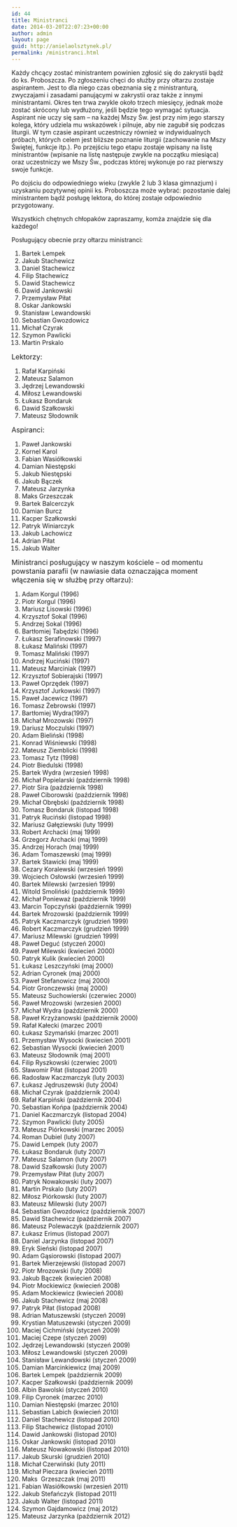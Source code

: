 ```yaml
---
id: 44
title: Ministranci
date: 2014-03-20T22:07:23+00:00
author: admin
layout: page
guid: http://anielaolsztynek.pl/
permalink: /ministranci.html
---
```


Każdy chcący zostać ministrantem powinien zgłosić się do zakrystii bądź do ks. Proboszcza. Po zgłoszeniu chęci do służby przy ołtarzu zostaje aspirantem. Jest to dla niego czas obeznania się z ministranturą, zwyczajami i zasadami panującymi w zakrystii oraz także z innymi ministrantami. Okres ten trwa zwykle około trzech miesięcy, jednak może zostać skrócony lub wydłużony, jeśli będzie tego wymagać sytuacja. Aspirant nie uczy się sam &#8211; na każdej Mszy Św. jest przy nim jego starszy kolega, który udziela mu wskazówek i pilnuje, aby nie zagubił się podczas liturgii. W tym czasie aspirant uczestniczy również w indywidualnych próbach, których celem jest bliższe poznanie liturgii (zachowanie na Mszy Świętej, funkcje itp.). Po przejściu tego etapu zostaje wpisany na listę ministrantów (wpisanie na listę następuje zwykle na początku miesiąca) oraz uczestniczy we Mszy Św., podczas której wykonuje po raz pierwszy swoje funkcje.

Po dojściu do odpowiedniego wieku (zwykle 2 lub 3 klasa gimnazjum) i uzyskaniu pozytywnej opinii ks. Proboszcza może wybrać: pozostanie dalej ministrantem bądź posługę lektora, do której zostaje odpowiednio przygotowany.

Wszystkich chętnych chłopaków zapraszamy, komża znajdzie się dla każdego!

Posługujący obecnie przy ołtarzu ministranci:

1. Bartek Lempek
2. Jakub Stachewicz
3. Daniel Stachewicz
4. Filip Stachewicz
5. Dawid Stachewicz
6. Dawid Jankowski
7. Przemysław Piłat
8. Oskar Jankowski
9. Stanisław Lewandowski
10. Sebastian Gwozdowicz
11. Michał Czyrak
12. Szymon Pawlicki
13. Martin Prskalo

<span style="font-size: 16px;">Lektorzy:</span>

1. Rafał Karpiński
2. Mateusz Salamon
3. Jędrzej Lewandowski
4. Miłosz Lewandowski
5. Łukasz Bondaruk
6. Dawid Szałkowski
7. Mateusz Słodownik

<span style="font-size: 16px;">Aspiranci:</span>

1. Paweł Jankowski
2. Kornel Karol
3. Fabian Wasiółkowski
4. Damian Niestępski
5. Jakub Niestępski
6. Jakub Bączek
7. Mateusz Jarzynka
8. Maks Grzeszczak
9. Bartek Balcerczyk
10. Damian Burcz
11. Kacper Szałkowski
12. Patryk Winiarczyk
13. Jakub Lachowicz
14. Adrian Piłat
15. Jakub Walter

<span style="font-size: 16px;">Ministranci posługujący w naszym kościele &#8211; od momentu powstania parafii (w nawiasie data oznaczająca moment włączenia się w służbę przy ołtarzu):</span>

1. Adam Korgul (1996)
2. Piotr Korgul (1996)
3. Mariusz Lisowski (1996)
4. Krzysztof Sokal (1996)
5. Andrzej Sokal (1996)
6. Bartłomiej Tabędzki (1996)
7. Łukasz Serafinowski (1997)
8. Łukasz Maliński (1997)
9. Tomasz Maliński (1997)
10. Andrzej Kuciński (1997)
11. Mateusz Marciniak (1997)
12. Krzysztof Sobierajski (1997)
13. Paweł Oprzędek (1997)
14. Krzysztof Jurkowski (1997)
15. Paweł Jacewicz (1997)
16. Tomasz Żebrowski (1997)
17. Bartłomiej Wydra(1997)
18. Michał Mrozowski (1997)
19. Dariusz Moczulski (1997)
20. Adam Bieliński (1998)
21. Konrad Wiśniewski (1998)
22. Mateusz Ziemblicki (1998)
23. Tomasz Tytz (1998)
24. Piotr Biedulski (1998)
25. Bartek Wydra (wrzesień 1998)
26. Michał Popielarski (październik 1998)
27. Piotr Sira (październik 1998)
28. Paweł Ciborowski (październik 1998)
29. Michał Obrębski (październik 1998)
30. Tomasz Bondaruk (listopad 1998)
31. Patryk Ruciński (listopad 1998)
32. Mariusz Gałęziewski (luty 1999)
33. Robert Archacki (maj 1999)
34. Grzegorz Archacki (maj 1999)
35. Andrzej Horach (maj 1999)
36. Adam Tomaszewski (maj 1999)
37. Bartek Stawicki (maj 1999)
38. Cezary Koralewski (wrzesień 1999)
39. Wojciech Osłowski (wrzesień 1999)
40. Bartek Milewski (wrzesień 1999)
41. Witold Smoliński (październik 1999)
42. Michał Ponieważ (październik 1999)
43. Marcin Topczyński (październik 1999)
44. Bartek Mrozowski (październik 1999)
45. Patryk Kaczmarczyk (grudzień 1999)
46. Robert Kaczmarczyk (grudzień 1999)
47. Mariusz Milewski (grudzień 1999)
48. Paweł Deguć (styczeń 2000)
49. Paweł Milewski (kwiecień 2000)
50. Patryk Kulik (kwiecień 2000)
51. Łukasz Leszczyński (maj 2000)
52. Adrian Cyronek (maj 2000)
53. Paweł Stefanowicz (maj 2000)
54. Piotr Gronczewski (maj 2000)
55. Mateusz Suchowierski (czerwiec 2000)
56. Paweł Mrozowski (wrzesień 2000)
57. Michał Wydra (październik 2000)
58. Paweł Krzyżanowski (październik 2000)
59. Rafał Kałecki (marzec 2001)
60. Łukasz Szymański (marzec 2001)
61. Przemysław Wysocki (kwiecień 2001)
62. Sebastian Wysocki (kwiecień 2001)
63. Mateusz Słodownik (maj 2001)
64. Filip Ryszkowski (czerwiec 2001)
65. Sławomir Piłat (listopad 2001)
66. Radosław Kaczmarczyk (luty 2003)
67. Łukasz Jędruszewski (luty 2004)
68. Michał Czyrak (październik 2004)
69. Rafał Karpiński (październik 2004)
70. Sebastian Końpa (październik 2004)
71. Daniel Kaczmarczyk (listopad 2004)
72. Szymon Pawlicki (luty 2005)
73. Mateusz Piórkowski (marzec 2005)
74. Roman Dubiel (luty 2007)
75. Dawid Lempek (luty 2007)
76. Łukasz Bondaruk (luty 2007)
77. Mateusz Salamon (luty 2007)
78. Dawid Szałkowski (luty 2007)
79. Przemysław Piłat (luty 2007)
80. Patryk Nowakowski (luty 2007)
81. Martin Prskalo (luty 2007)
82. Miłosz Piórkowski (luty 2007)
83. Mateusz Milewski (luty 2007)
84. Sebastian Gwozdowicz (październik 2007)
85. Dawid Stachewicz (październik 2007)
86. Mateusz Polewaczyk (październik 2007)
87. Łukasz Erimus (listopad 2007)
88. Daniel Jarzynka (listopad 2007)
89. Eryk Sieński (listopad 2007)
90. Adam Gąsiorowski (listopad 2007)
91. Bartek Mierzejewski (listopad 2007)
92. Piotr Mrozowski (luty 2008)
93. Jakub Bączek (kwiecień 2008)
94. Piotr Mockiewicz (kwiecień 2008)
95. Adam Mockiewicz (kwiecień 2008)
96. Jakub Stachewicz (maj 2008)
97. Patryk Piłat (listopad 2008)
98. Adrian Matuszewski (styczeń 2009)
99. Krystian Matuszewski (styczeń 2009)
100. Maciej Cichmiński (styczeń 2009)
101. Maciej Czepe (styczeń 2009)
102. Jędrzej Lewandowski (styczeń 2009)
103. Miłosz Lewandowski (styczeń 2009)
104. Stanisław Lewandowski (styczeń 2009)
105. Damian Marcinkiewicz (maj 2009)
106. Bartek Lempek (październik 2009)
107. Kacper Szałkowski (październik 2009)
108. Albin Bawolski (styczeń 2010)
109. Filip Cyronek (marzec 2010)
110. Damian Niestępski (marzec 2010)
111. Sebastian Labich (kwiecień 2010)
112. Daniel Stachewicz (listopad 2010)
113. Filip Stachewicz (listopad 2010)
114. Dawid Jankowski (listopad 2010)
115. Oskar Jankowski (listopad 2010)
116. Mateusz Nowakowski (listopad 2010)
117. Jakub Skurski (grudzień 2010)
118. Michał Czerwiński (luty 2011)
119. Michał Pieczara (kwiecień 2011)
120. Maks  Grzeszczak (maj 2011)
121. Fabian Wasiółkowski (wrzesień 2011)
122. Jakub Stefańczyk (listopad 2011)
123. Jakub Walter (listopad 2011)
124. Szymon Gajdamowicz (maj 2012)
125. Mateusz Jarzynka (październik 2012)
